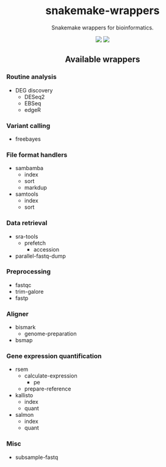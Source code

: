 <h1 align="center">snakemake-wrappers</h1>
<p align="center">Snakemake wrappers for bioinformatics.</p>
<p align="center">
  <a href="https://circleci.com/gh/dohlee/snakemake-wrappers"><img src="https://circleci.com/gh/dohlee/snakemake-wrappers.svg?style=svg" /></a>
  <a href="https://www.codacy.com/app/apap950419/snakemake-wrappers?utm_source=github.com&amp;utm_medium=referral&amp;utm_content=dohlee/snakemake-wrappers&amp;utm_campaign=Badge_Grade"><img src="https://api.codacy.com/project/badge/Grade/a09065e963d9486dbeafecf7dbe44da0" /></a>
</p>

<h2 align="center">Available wrappers</h2>

### Routine analysis
- DEG discovery
  - DESeq2
  - EBSeq
  - edgeR

### Variant calling
- freebayes

### File format handlers
- sambamba
  - index
  - sort
  - markdup
- samtools
  - index
  - sort

### Data retrieval
- sra-tools
  - prefetch
    - accession
- parallel-fastq-dump

### Preprocessing
- fastqc
- trim-galore
- fastp

### Aligner
- bismark
  - genome-preparation
- bsmap

### Gene expression quantification
- rsem
  - calculate-expression
    - pe
  - prepare-reference
- kallisto
  - index
  - quant
- salmon
  - index
  - quant

### Misc
- subsample-fastq
